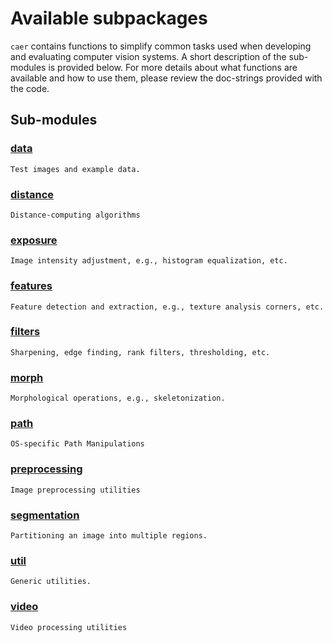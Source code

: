 # Available subpackages

`caer` contains functions to simplify common tasks used when developing and evaluating computer vision systems. A short description of the sub-modules is provided below. For more details about what functions are available and how to use them, please review the doc-strings provided with the code.

## Sub-modules

### [data](data)
    Test images and example data.

### [distance](distance)
    Distance-computing algorithms

### [exposure](exposure)
    Image intensity adjustment, e.g., histogram equalization, etc.

### [features](features)
    Feature detection and extraction, e.g., texture analysis corners, etc.

### [filters](filters)
    Sharpening, edge finding, rank filters, thresholding, etc.

### [morph](morph)
    Morphological operations, e.g., skeletonization.

### [path](path)
    OS-specific Path Manipulations

### [preprocessing](preprocessing)
    Image preprocessing utilities

### [segmentation](segmentation)
    Partitioning an image into multiple regions.  

### [util]()
    Generic utilities.

### [video]()
    Video processing utilities
